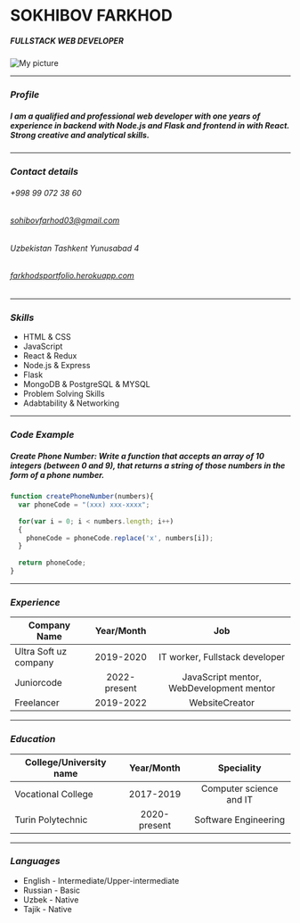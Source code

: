 # SOKHIBOV FARKHOD
##### **FULLSTACK WEB DEVELOPER**

![My picture](/rsschool-cv/photo_2021-10-20_15-00-27.jpg)

*********

### *Profile*

##### I am a qualified and professional web developer with one years of experience in backend with Node.js and Flask and frontend in with React. Strong creative and analytical skills.

*********

### *Contact details*

###### +998 99 072 38 60
###### sohibovfarhod03@gmail.com
###### Uzbekistan Tashkent Yunusabad 4
###### [farkhodsportfolio.herokuapp.com](http://farkhodsportfolio.herokuapp.com)

*********

### *Skills*
* HTML & CSS
* JavaScript
* React & Redux
* Node.js & Express
* Flask
* MongoDB & PostgreSQL & MYSQL
* Problem Solving Skills
* Adabtability & Networking 

*********

### *Code Example*
##### **Create Phone Number**: Write a function that accepts an array of 10 integers (between 0 and 9), that returns a string of those numbers in the form of a phone number.
```javascript
function createPhoneNumber(numbers){
  var phoneCode = "(xxx) xxx-xxxx";
  
  for(var i = 0; i < numbers.length; i++)
  {
    phoneCode = phoneCode.replace('x', numbers[i]);
  }
  
  return phoneCode;
}
```

**********

### *Experience*

Company Name | Year/Month  | Job
-----------|:-------: | :------:
Ultra Soft uz company |  2019-2020 | IT worker,  Fullstack developer
Juniorcode            |   2022-present |  JavaScript mentor, WebDevelopment mentor
Freelancer            | 2019-2022      | WebsiteCreator

******

### *Education*

College/University name | Year/Month  | Speciality
-----------|:-------: | :------:
Vocational College    |  2017-2019 | Computer science and IT
Turin Polytechnic     |   2020-present |  Software Engineering

*************
### *Languages*
* English - Intermediate/Upper-intermediate
* Russian - Basic
* Uzbek - Native
* Tajik - Native
